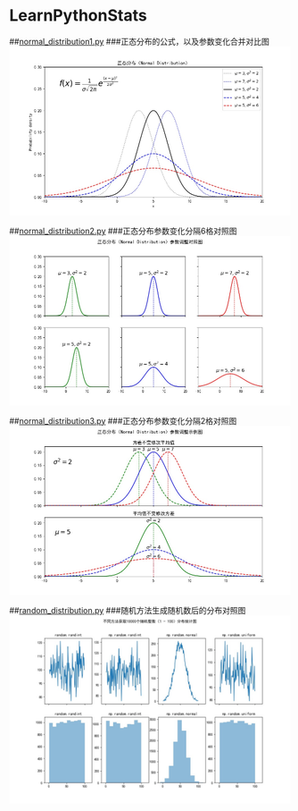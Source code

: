 # LearnPythonStats


##[normal_distribution1.py](normal_distribution1.py)
###正态分布的公式，以及参数变化合并对比图
![Image text](images/normal_distribution1_result.jpg)

##[normal_distribution2.py](normal_distribution2.py)
###正态分布参数变化分隔6格对照图
![Image text](images/normal_distribution2_result.jpg)

##[normal_distribution3.py](normal_distribution3.py)
###正态分布参数变化分隔2格对照图
![Image text](images/normal_distribution3_result.jpg)

##[random_distribution.py](random_distribution.py)
###随机方法生成随机数后的分布对照图
![Image text](images/random_distribution_result.jpg)
